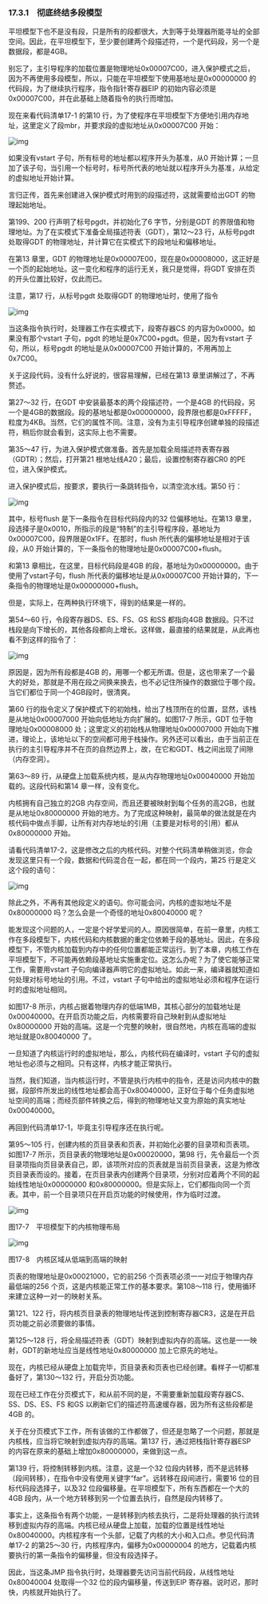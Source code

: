 ### 17.3.1　彻底终结多段模型

平坦模型下也不是没有段，只是所有的段都很大，大到等于处理器所能寻址的全部空间。因此，在平坦模型下，至少要创建两个段描述符，一个是代码段，另一个是数据段，都是4GB。

别忘了，主引导程序的加载位置是物理地址0x00007C00，进入保护模式之后，因为不再使用多段模型，所以，只能在平坦模型下使用基地址是0x00000000 的代码段，为了继续执行程序，指令指针寄存器EIP 的初始内容必须是0x00007C00，并在此基础上随着指令的执行而增加。

现在来看代码清单17-1 的第10 行，为了使程序在平坦模型下方便地引用内存地址，这里定义了段mbr，并要求段的虚拟地址从0x00007C00 开始：

![img](../0-Assets/Epubook/x86汇编语言从实模式到保护模式_李忠_等_Z_Library/images/00737.jpeg)

如果没有vstart 子句，所有标号的地址都以程序开头为基准，从0 开始计算；一旦加了该子句，当引用一个标号时，标号所代表的地址就以程序开头为基准，从给定的虚拟地址开始计算。

言归正传，首先来创建进入保护模式时用到的段描述符，这就需要给出GDT 的物理起始地址。

第199、200 行声明了标号pgdt，并初始化了6 字节，分别是GDT 的界限值和物理地址。为了在实模式下准备全局描述符表（GDT），第12～23 行，从标号pgdt 处取得GDT 的物理地址，并计算它在实模式下的段地址和偏移地址。

在第13 章里，GDT 的物理地址是0x00007E00，现在是0x00008000，这正好是一个页的起始地址。这一变化和程序的运行无关，我只是觉得，将GDT 安排在页的开头位置比较好，仅此而已。

注意，第17 行，从标号pgdt 处取得GDT 的物理地址时，使用了指令

![img](../0-Assets/Epubook/x86汇编语言从实模式到保护模式_李忠_等_Z_Library/images/00738.jpeg)

当这条指令执行时，处理器工作在实模式下，段寄存器CS 的内容为0x0000。如果没有那个vstart 子句，pgdt 的地址是0x7C00+pgdt。但是，因为有vstart 子句，所以，标号pgdt 的地址是从0x00007C00 开始计算的，不用再加上0x7C00。

关于这段代码，没有什么好说的，很容易理解，已经在第13 章里讲解过了，不再赘述。

第27～32 行，在GDT 中安装最基本的两个段描述符，一个是4GB 的代码段，另一个是4GB的数据段。段的基地址都是0x00000000，段界限也都是0xFFFFF，粒度为4KB。当然，它们的属性不同。注意，没有为主引导程序创建单独的段描述符，稍后你就会看到，这实际上也不需要。

第35～47 行，为进入保护模式做准备。首先是加载全局描述符表寄存器（GDTR）；然后，打开第21 根地址线A20；最后，设置控制寄存器CR0 的PE 位，进入保护模式。

进入保护模式后，按要求，要执行一条跳转指令，以清空流水线。第50 行：

![img](../0-Assets/Epubook/x86汇编语言从实模式到保护模式_李忠_等_Z_Library/images/00739.jpeg)

其中，标号flush 是下一条指令在目标代码段内的32 位偏移地址。在第13 章里，段选择子是0x0010，所指示的段是“特制”的主引导程序段，基地址为0x00007C00，段界限是0x1FF。在那时，flush 所代表的偏移地址是相对于该段，从0 开始计算的，下一条指令的物理地址是0x00007C00+flush。

和第13 章相比，在这里，目标代码段是4GB 的段，基地址为0x00000000。由于使用了vstart子句，flush 所代表的偏移地址是从0x00007C00 开始计算的，下一条指令的物理地址是0x00000000+flush。

但是，实际上，在两种执行环境下，得到的结果是一样的。

第54～60 行，令段寄存器DS、ES、FS、GS 和SS 都指向4GB 数据段。只不过栈段是向下增长的，其他各段都向上增长。这样做，最直接的结果就是，从此再也看不到这样的指令了：

![img](../0-Assets/Epubook/x86汇编语言从实模式到保护模式_李忠_等_Z_Library/images/00740.jpeg)

原因是，因为所有段都是4GB 的，用哪一个都无所谓。但是，这也带来了一个最大的好处，那就是不用在段之间换来换去，也不必记住所操作的数据位于哪个段。当它们都位于同一个4GB段时，很清爽。

第60 行的指令定义了保护模式下的初始栈，给出了栈顶所在的位置，显然，该栈是从地址0x00007000 开始向低地址方向扩展的。如图17-7 所示，GDT 位于物理地址0x00008000 处；这里定义的初始栈从物理地址0x00007000 开始向下推进，理论上，该地址以下的空间都可用于栈操作。另外还可以看出，由于当前正在执行的主引导程序并不在页的自然边界上，故，在它和GDT、栈之间出现了间隙（内存空洞）。

第63～89 行，从硬盘上加载系统内核，是从内存物理地址0x00040000 开始加载的。这段代码和第14 章一样，没有变化。

内核拥有自己独立的2GB 内存空间，而且还要被映射到每个任务的高2GB，也就是从地址0x80000000 开始的地方。为了完成这种映射，最简单的做法就是在内核代码中做点手脚，让所有对内存地址的引用（主要是对标号的引用）都从0x80000000 开始。

请看代码清单17-2，这是修改之后的内核代码。对整个代码清单稍做浏览，你会发现这里只有一个段，数据和代码混合在一起，都在同一个段内，第25 行是定义这个段的语句：

![img](../0-Assets/Epubook/x86汇编语言从实模式到保护模式_李忠_等_Z_Library/images/00741.jpeg)

除此之外，不再有其他段定义的语句。你可能会问，内核的虚拟地址不是0x80000000 吗？怎么会是一个奇怪的地址0x80040000 呢？

能发现这个问题的人，一定是个好学爱问的人。原因很简单，在前一章里，内核工作在多段模型下，内核代码和内核数据的重定位依赖于段的基地址。因此，在多段模型下，不管内核加载到内存中的任何位置都能正常运行。到了本章，内核工作在平坦模型下，不可能再依赖段基地址实施重定位。这怎么办呢？为了使它能够正常工作，需要用vstart 子句向编译器声明它的虚拟地址。如此一来，编译器就知道如何处理对标号地址的引用。不过，vstart 子句中给出的虚拟地址必须和程序在运行时的虚拟地址相同。

如图17-8 所示，内核占据着物理内存的低端1MB，其核心部分的加载地址是0x00040000。在开启页功能之后，内核需要将自己映射到从虚拟地址0x80000000 开始的高端。这是一个完整的映射，很自然地，内核在高端的虚拟地址就是0x80040000 了。

一旦知道了内核运行时的虚拟地址，那么，内核代码在编译时，vstart 子句的虚拟地址也必须与之相同。只有这样，内核才能正常执行。

当然，我们知道，当内核运行时，不管是执行内核中的指令，还是访问内核中的数据，段部件所发出的线性地址都会高于0x80040000，正好位于每个任务虚拟地址空间的高端；而经页部件转换之后，得到的物理地址又变为原始的真实地址0x00040000。

再回到代码清单17-1，毕竟主引导程序还在执行呢。

第95～105 行，创建内核的页目录表和页表，并初始化必要的目录项和页表项。如图17-7 所示，页目录表的物理地址是0x00020000，第98 行，先令最后一个页目录项指向页目录表自己，即，该项所对应的页表就是当前页目录表，这是为修改页目录表而设的。接着，在页目录表内创建两个目录项，分别对应着两个不同的起始线性地址0x00000000 和0x80000000。但是实际上，它们都指向同一个页表。其中，前一个目录项只在开启页功能的时候使用，作为临时过渡。

![img](../0-Assets/Epubook/x86汇编语言从实模式到保护模式_李忠_等_Z_Library/images/00742.jpeg)

图17-7　平坦模型下的内核物理布局

![img](../0-Assets/Epubook/x86汇编语言从实模式到保护模式_李忠_等_Z_Library/images/00743.jpeg)

图17-8　内核区域从低端到高端的映射

页表的物理地址是0x00021000，它的前256 个页表项必须一一对应于物理内存最低端的256 个页，这是内核能正常工作的基本要求。第108～118 行，使用循环来建立这种一对一的映射关系。

第121、122 行，将内核页目录表的物理地址传送到控制寄存器CR3，这是在开启页功能之前必须要做的事情。

第125～128 行，将全局描述符表（GDT）映射到虚拟内存的高端。这也是一一映射，GDT的新地址应当是线性地址0x80000000 加上它原先的地址。

现在，内核已经从硬盘上加载完毕，页目录表和页表也已经创建。看样子一切都准备好了，第130～132 行，开启分页功能。

现在已经工作在分页模式下，和从前不同的是，不需要重新加载段寄存器CS、SS、DS、ES、FS 和GS 以刷新它们的描述符高速缓存器，因为所有这些段都是4GB 的。

关于在分页模式下工作，所有该做的工作都做了，但还是忽略了一个问题，那就是内核栈，应当将它映射到虚拟内存的高端。第137 行，通过把栈指针寄存器ESP 的内容在原来的基础上增加0x80000000，来做到这一点。

第139 行，将控制转移到内核。注意，这是一个32 位段内转移，而不是远转移（段间转移），在指令中没有使用关键字“far”。远转移在段间进行，需要16 位的目标代码段选择子，以及32 位段偏移量。在平坦模型下，所有东西都在一个大的4GB 段内，从一个地方转移到另一个位置去执行，自然是段内转移了。

事实上，这条指令有两个功能，一是转移到内核去执行，二是将处理器的执行流转移到虚拟内存的高端。内核已经从硬盘上加载，加载的位置是线性地址0x80040000。内核程序有一个头部，记载了内核的大小和入口点。参见代码清单17-2 的第25～30 行，内核程序内，偏移为0x00000004 的地方，记载着内核要执行的第一条指令的偏移量，但没有段选择子。

因此，当这条JMP 指令执行时，处理器要先访问当前代码段，从线性地址0x80040004 处取得一个32 位的段内偏移量，传送到EIP 寄存器。说时迟，那时快，内核就开始执行了。